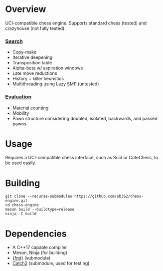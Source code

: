 # Overview
UCI-compatible chess engine.
Supports standard chess (tested) and crazyhouse (not fully tested).

### [Search](src/search.cc)
- Copy-make
- Iterative deepening
- Transposition table
- Alpha-beta w/ aspiration windows
- Late move reductions
- History + killer heuristics
- Multithreading using Lazy SMP (untested)

### [Evaluation](src/evaluation.cc)
- Material counting
- Mobility
- Pawn structure considering doubled, isolated, backwards, and passed pawns

# Usage
Requires a UCI-compatible chess interface, such as Scid or CuteChess, to be used easily.

# Building
```
git clone --recurse-submodules https://github.com/sb362/chess-engine.git
cd chess-engine
meson build --buildtype=release
ninja -C build
```

# Dependencies
- A C++17 capable compiler
- Meson, Ninja (for building)
- [{fmt}](https://github.com/fmtlib/fmt) (submodule)
- [Catch2](https://github.com/catchorg/Catch2) (submodule, used for testing)
